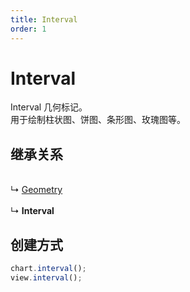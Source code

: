 ```yaml
---
title: Interval
order: 1
---
```


# Interval

Interval 几何标记。<br />用于绘制柱状图、饼图、条形图、玫瑰图等。<br />

<a name="b821e2f0"></a>

## 继承关系

<br />↳ [Geometry](geometry)<br />
<br />↳ **Interval**<br />

<a name="d3474432"></a>

## 创建方式

```typescript
chart.interval();
view.interval();
```
